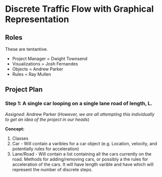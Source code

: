 # Discrete Traffic Flow with Graphical Representation

## Roles
These are tentantive.
- Project Manager = Dwight Townsend
- Visualizations  = Josh Fernandes
- Objects         = Andrew Parker
- Rules           = Ray Mullen

## Project Plan

### Step 1: A single car looping on a single lane road of length, L.
*Assigned:* Andrew Parker (_However, we are all attempting this individually to get an idea of the project in our heads_)

**Concept:**

1. Classes
  1. Car - Will contain a varibles for a car object (e.g. Location, velocity, and potentially rules for acceleration)
  2. Lane/Road - Will contain a list containing all the cars currently on the road. Methods for adding/removing cars,
               or possibly a the rules for acceleration of the cars. It will have length varible and have which will
               represent the number of discrete steps.



